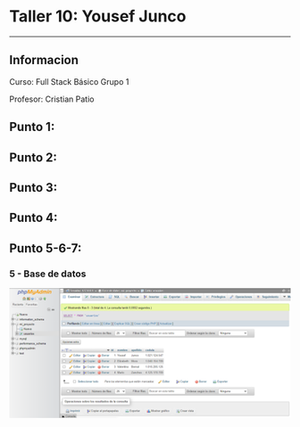 <h1>Taller 10: Yousef Junco</h1>
<hr>

<h2>Informacion</h2>
<p>Curso: Full Stack Básico Grupo 1<p>
<p>Profesor: Cristian Patio<p>

<h2>Punto 1:</h2>

<h2>Punto 2:</h2>

<h2>Punto 3:</h2>

<h2>Punto 4:</h2>

<h2>Punto 5-6-7:</h2>
<h3>5 - Base de datos</h3>
<img src="./Public/images/mysql.png" alt="mysql">